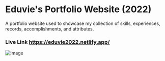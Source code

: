 # Eduvie's Portfolio Website (2022)
A portfolio website used to showcase my collection of skills, experiences, records, accomplishments, and attributes.

### Live Link https://eduvie2022.netlify.app/
![image](https://github.com/eduvieowen/personal-website/assets/103185065/3a9766e1-4e2e-4326-be62-d67fe6631f47)

